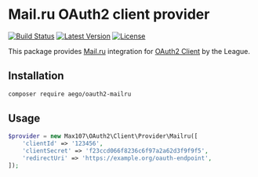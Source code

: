 # Mail.ru OAuth2 client provider

[![Build Status](https://travis-ci.org/max107/oauth2-mailru.svg)](https://travis-ci.org/max107/oauth2-mailru)
[![Latest Version](https://img.shields.io/packagist/v/max107/oauth2-mailru.svg)](https://packagist.org/packages/max107/oauth2-mailru)
[![License](https://img.shields.io/packagist/l/max107/oauth2-mailru.svg)](https://packagist.org/packages/max107/oauth2-mailru)

This package provides [Mail.ru](http://my.mail.ru) integration for [OAuth2 Client](https://github.com/thephpleague/oauth2-client) by the League.

## Installation

```sh
composer require aego/oauth2-mailru
```

## Usage

```php
$provider = new Max107\OAuth2\Client\Provider\Mailru([
    'clientId' => '123456',
    'clientSecret' => 'f23ccd066f8236c6f97a2a62d3f9f9f5',
    'redirectUri' => 'https://example.org/oauth-endpoint',
]);
```
